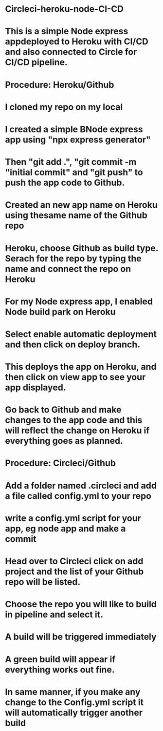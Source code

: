 # Circleci-heroku-node-CI-CD

# This is a simple Node express appdeployed to Heroku with CI/CD and also connected to Circle for CI/CD pipeline.

# Procedure: Heroku/Github
# I cloned my repo on my local
# I created a simple BNode express app using "npx express generator"
# Then "git add .", "git commit -m "initial commit" and "git push" to push the app code to Github.
# Created an new app name on Heroku using thesame name of the Github repo
# Heroku, choose Github as build type. Serach for the repo by typing the name and connect the repo on Heroku
# For my Node express app, I enabled Node build park on Heroku
# Select enable automatic deployment and then click on deploy branch. 
# This deploys the app on Heroku, and then click on view app to see your app displayed.
# Go back to Github and make changes to the app code and this will reflect the change on Heroku if everything goes as planned.

# Procedure: Circleci/Github
# Add a folder named .circleci and add a file called config.yml to your repo 
# write a config.yml script for your app, eg node app and make a commit
# Head over to Circleci click on add project and the list of your Github repo will be listed.
# Choose the repo you will like to build in pipeline and select it.
# A build will be triggered immediately
# A green build will appear if everything works out fine.
# In same manner, if you make any change to the Config.yml script it will automatically trigger another build


